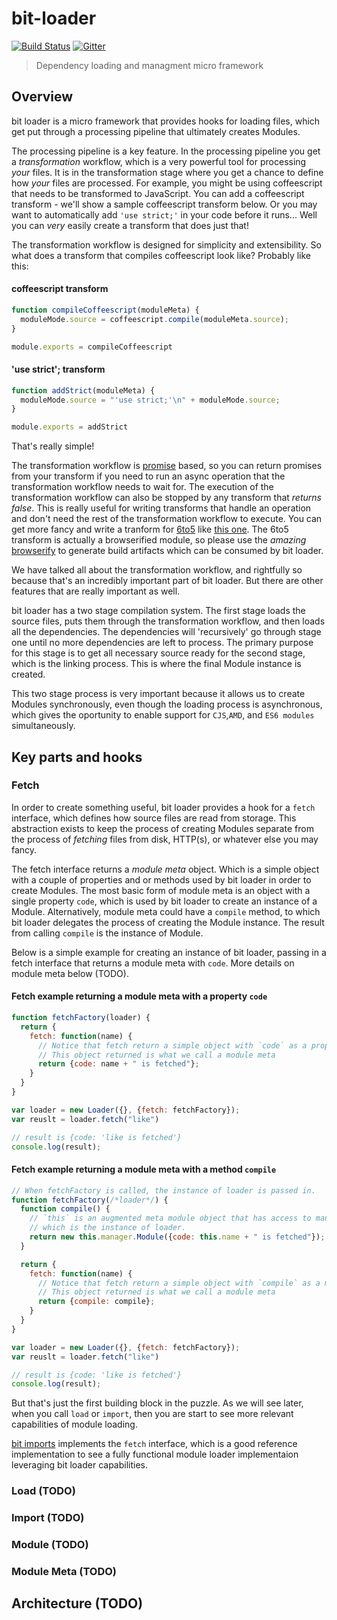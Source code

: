 bit-loader
==========

[![Build Status](https://travis-ci.org/MiguelCastillo/bit-loader.svg?branch=master)](https://travis-ci.org/MiguelCastillo/bit-loader)
[![Gitter](https://badges.gitter.im/Join%20Chat.svg)](https://gitter.im/MiguelCastillo/bit-loader?utm_source=badge&utm_medium=badge&utm_campaign=pr-badge&utm_content=badge)

> Dependency loading and managment micro framework

## Overview

bit loader is a micro framework that provides hooks for loading files, which get put through a processing pipeline that ultimately creates Modules.

The processing pipeline is a key feature.  In the processing pipeline you get a _transformation_ workflow, which is a very powerful tool for processing _your_ files.  It is in the transformation stage where you get a chance to define how _your_ files are processed.  For example, you might be using coffeescript that needs to be transformed to JavaScript.  You can add a coffeescript transform - we'll show a sample coffeescript transform below.  Or you may want to automatically add `'use strict;'` in your code before it runs...  Well you can _very_ easily create a transform that does just that!

The transformation workflow is designed for simplicity and extensibility. So what does a transform that compiles coffeescript look like?  Probably like this:

#### coffeescript transform
``` javascript
function compileCoffeescript(moduleMeta) {
  moduleMode.source = coffeescript.compile(moduleMeta.source);
}

module.exports = compileCoffeescript
```

#### 'use strict'; transform
``` javascript
function addStrict(moduleMeta) {
  moduleMode.source = "'use strict;'\n" + moduleMode.source;
}

module.exports = addStrict
```


That's really simple!

The transformation workflow is [promise](https://developer.mozilla.org/en-US/docs/Web/JavaScript/Reference/Global_Objects/Promise) based, so you can return promises from your transform if you need to run an async operation that the transformation workflow needs to wait for.  The execution of the transformation workflow can also be stopped by any transform that *returns false*.  This is really useful for writing transforms that handle an operation and don't need the rest of the transformation workflow to execute.  You can get more fancy and write a tranform for [6to5](https://6to5.org/) like [this one](https://github.com/MiguelCastillo/bit-transforms-sandbox/blob/master/transforms/6to5.js). The 6to5 transform is actually a browserified module, so please use the *amazing* [browserify](http://browserify.org/) to generate build artifacts which can be consumed by bit loader.

We have talked all about the transformation workflow, and rightfully so because that's an incredibly important part of bit loader.  But there are other features that are really important as well.

bit loader has a two stage compilation system.  The first stage loads the source files, puts them through the transformation workflow, and then loads all the dependencies. The dependencies will 'recursively' go through stage one until no more dependencies are left to process.  The primary purpose for this stage is to get all necessary source ready for the second stage, which is the linking process.  This is where the final Module instance is created.

This two stage process is very important because it allows us to create Modules synchronously, even though the loading process is asynchronous, which gives the oportunity to enable support for `CJS`,`AMD`, and `ES6 modules` simultaneously.


## Key parts and hooks

### Fetch

In order to create something useful, bit loader provides a hook for a `fetch` interface, which defines how source files are read from storage.  This abstraction exists to keep the process of creating Modules separate from the process of *fetching* files from disk, HTTP(s), or whatever else you may fancy.

The fetch interface returns a *module meta* object.  Which is a simple object with a couple of properties and or methods used by bit loader in order to create Modules. The most basic form of module meta is an object with a single property `code`, which is used by bit loader to create an instance of a Module. Alternatively, module meta could have a `compile` method, to which bit loader delegates the process of creating the Module instance. The result from calling `compile` is the instance of Module.

Below is a simple example for creating an instance of bit loader, passing in a fetch interface that returns a module meta with `code`.  More details on module meta below (TODO).

#### Fetch example returning a module meta with a property `code`

``` javascript
function fetchFactory(loader) {
  return {
    fetch: function(name) {
      // Notice that fetch return a simple object with `code` as a property
      // This object returned is what we call a module meta
      return {code: name + " is fetched"};
    }
  }
}

var loader = new Loader({}, {fetch: fetchFactory});
var reuslt = loader.fetch("like")

// result is {code: 'like is fetched'}
console.log(result);
```

#### Fetch example returning a module meta with a method `compile`

``` javascript
// When fetchFactory is called, the instance of loader is passed in.
function fetchFactory(/*loader*/) {
  function compile() {
    // `this` is an augmented meta module object that has access to manager,
    // which is the instance of loader.
    return new this.manager.Module({code: this.name + " is fetched"});
  }

  return {
    fetch: function(name) {
      // Notice that fetch return a simple object with `compile` as a method.
      // This object returned is what we call a module meta
      return {compile: compile};
    }
  }
}

var loader = new Loader({}, {fetch: fetchFactory});
var reuslt = loader.fetch("like")

// result is {code: 'like is fetched'}
console.log(result);
```

But that's just the first building block in the puzzle.  As we will see later, when you call `load` or `import`, then you are start to see more relevant capabilities of module loading.

[bit imports](https://github.com/MiguelCastillo/bit-imports) implements the `fetch` interface, which is a good reference implementation to see a fully functional module loader implementaion leveraging bit loader capabilities.


### Load (TODO)

### Import (TODO)

### Module (TODO)

### Module Meta (TODO)

## Architecture (TODO)
